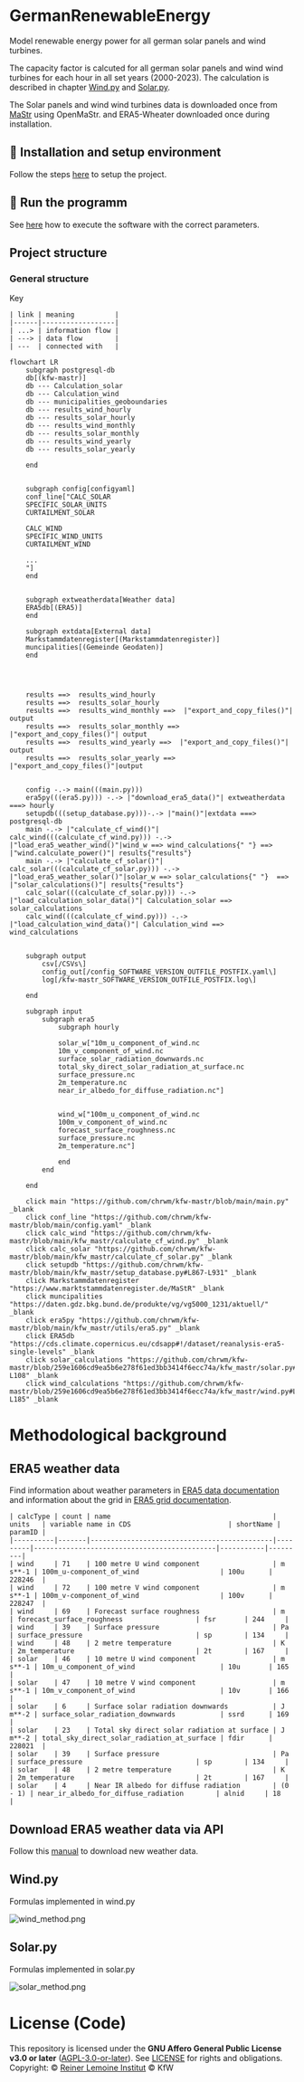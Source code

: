 # GermanRenewableEnergy
Model renewable energy power for all german solar panels and wind turbines.

The capacity factor is calcuted for all german solar panels and wind wind turbines for each hour in all set years (2000-2023).
The calculation is described in chapter [Wind.py](#Wind.py) and [Solar.py](#Solar.py).

The Solar panels and wind wind turbines data is downloaded once from [MaStr](https://www.marktstammdatenregister.de/MaStR) using OpenMaStr.
and ERA5-Wheater downloaded once during installation.


## :wrench: Installation and setup environment

Follow the steps [here](/docs/setup_and_install.md) to setup the project.

## :running: Run the programm

See [here](/docs/run.md) how to execute the software with the correct parameters.

## Project structure

### General structure

Key
```
| link | meaning          |
|------|------------------|
| ...> | information flow |  
| ---> | data flow        |  
| ---  | connected with   | 
```


```mermaid
flowchart LR
    subgraph postgresql-db
    db[(kfw-mastr)]
    db --- Calculation_solar
    db --- Calculation_wind
    db --- municipalities_geoboundaries
    db --- results_wind_hourly
    db --- results_solar_hourly
    db --- results_wind_monthly
    db --- results_solar_monthly
    db --- results_wind_yearly
    db --- results_solar_yearly
    
    end
    
    
    subgraph config[configyaml]
    conf_line["CALC_SOLAR
    SPECIFIC_SOLAR_UNITS
    CURTAILMENT_SOLAR

    CALC_WIND
    SPECIFIC_WIND_UNITS
    CURTAILMENT_WIND
    
    ...
    "]
    end


    subgraph extweatherdata[Weather data]
    ERA5db[(ERA5)]
    end

    subgraph extdata[External data]
    Markstammdatenregister[(Markstammdatenregister)]
    muncipalities[(Gemeinde Geodaten)]
    end


   

    results ==>  results_wind_hourly
    results ==>  results_solar_hourly
    results ==>  results_wind_monthly ==>  |"export_and_copy_files()"| output
    results ==>  results_solar_monthly ==>  |"export_and_copy_files()"| output
    results ==>  results_wind_yearly ==>  |"export_and_copy_files()"| output
    results ==>  results_solar_yearly ==>  |"export_and_copy_files()"|output


    config -.-> main(((main.py)))
    era5py(((era5.py))) -.-> |"download_era5_data()"| extweatherdata ===> hourly
    setupdb(((setup_database.py)))-.-> |"main()"|extdata ===> postgresql-db
    main -.-> |"calculate_cf_wind()"| calc_wind(((calculate_cf_wind.py))) -.-> |"load_era5_weather_wind()"|wind_w ==> wind_calculations{" "} ==> |"wind.calculate_power()"| results{"results"}
    main -.-> |"calculate_cf_solar()"| calc_solar(((calculate_cf_solar.py))) -.-> |"load_era5_weather_solar()"|solar_w ==> solar_calculations{" "}  ==> |"solar_calculations()"| results{"results"}
    calc_solar(((calculate_cf_solar.py))) -.-> |"load_calculation_solar_data()"| Calculation_solar ==> solar_calculations
    calc_wind(((calculate_cf_wind.py))) -.-> |"load_calculation_wind_data()"| Calculation_wind ==> wind_calculations 


    subgraph output
        csv[/CSVs\]
        config_out[/config_SOFTWARE_VERSION_OUTFILE_POSTFIX.yaml\]
        log[/kfw-mastr_SOFTWARE_VERSION_OUTFILE_POSTFIX.log\]
        
    end

    subgraph input
        subgraph era5
            subgraph hourly
            
            solar_w["10m_u_component_of_wind.nc
            10m_v_component_of_wind.nc
            surface_solar_radiation_downwards.nc
            total_sky_direct_solar_radiation_at_surface.nc
            surface_pressure.nc
            2m_temperature.nc
            near_ir_albedo_for_diffuse_radiation.nc"]


            wind_w["100m_u_component_of_wind.nc
            100m_v_component_of_wind.nc
            forecast_surface_roughness.nc
            surface_pressure.nc
            2m_temperature.nc"]

            end
        end

    end

    click main "https://github.com/chrwm/kfw-mastr/blob/main/main.py" _blank
    click conf_line "https://github.com/chrwm/kfw-mastr/blob/main/config.yaml" _blank
    click calc_wind "https://github.com/chrwm/kfw-mastr/blob/main/kfw_mastr/calculate_cf_wind.py" _blank
    click calc_solar "https://github.com/chrwm/kfw-mastr/blob/main/kfw_mastr/calculate_cf_solar.py" _blank
    click setupdb "https://github.com/chrwm/kfw-mastr/blob/main/kfw_mastr/setup_database.py#L867-L931" _blank
    click Markstammdatenregister "https://www.marktstammdatenregister.de/MaStR" _blank
    click muncipalities "https://daten.gdz.bkg.bund.de/produkte/vg/vg5000_1231/aktuell/" _blank
    click era5py "https://github.com/chrwm/kfw-mastr/blob/main/kfw_mastr/utils/era5.py" _blank
    click ERA5db "https://cds.climate.copernicus.eu/cdsapp#!/dataset/reanalysis-era5-single-levels" _blank
    click solar_calculations "https://github.com/chrwm/kfw-mastr/blob/259e1606cd9ea5b6e278f61ed3bb3414f6ecc74a/kfw_mastr/solar.py#L58-L108" _blank
    click wind_calculations "https://github.com/chrwm/kfw-mastr/blob/259e1606cd9ea5b6e278f61ed3bb3414f6ecc74a/kfw_mastr/wind.py#L141-L185" _blank
```

# Methodological background

## ERA5 weather data

Find information about weather parameters in [ERA5 data documentation](https://confluence.ecmwf.int/display/CKB/ERA5%3A+data+documentation) and information about the grid in [ERA5 grid documentation](https://confluence.ecmwf.int/display/CKB/ERA5%3A+What+is+the+spatial+reference).

```
| calcType | count | name                                        | units   | variable name in CDS                        | shortName | paramID |
|----------|-------|---------------------------------------------|---------|---------------------------------------------|-----------|---------|
| wind     | 71    | 100 metre U wind component                  | m s**-1 | 100m_u-component_of_wind                    | 100u      | 228246  |
| wind     | 72    | 100 metre V wind component                  | m s**-1 | 100m_v-component_of_wind                    | 100v      | 228247  |
| wind     | 69    | Forecast surface roughness                  | m       | forecast_surface_roughness                  | fsr       | 244     |
| wind     | 39    | Surface pressure                            | Pa      | surface_pressure                            | sp        | 134     |
| wind     | 48    | 2 metre temperature                         | K       | 2m_temperature                              | 2t        | 167     |
| solar    | 46    | 10 metre U wind component                   | m s**-1 | 10m_u_component_of_wind                     | 10u       | 165     |
| solar    | 47    | 10 metre V wind component                   | m s**-1 | 10m_v_component_of_wind                     | 10v       | 166     |
| solar    | 6     | Surface solar radiation downwards           | J m**-2 | surface_solar_radiation_downwards           | ssrd      | 169     |
| solar    | 23    | Total sky direct solar radiation at surface | J m**-2 | total_sky_direct_solar_radiation_at_surface | fdir      | 228021  |
| solar    | 39    | Surface pressure                            | Pa      | surface_pressure                            | sp        | 134     |
| solar    | 48    | 2 metre temperature                         | K       | 2m_temperature                              | 2t        | 167     |
| solar    | 4     | Near IR albedo for diffuse radiation        | (0 - 1) | near_ir_albedo_for_diffuse_radiation        | alnid     | 18      |
```

## Download ERA5 weather data via API

Follow this [manual](/docs/download_era5.md) to download new weather data.

## Wind.py

Formulas implemented in wind.py

![wind_method.png](docs/wind_method.png)

## Solar.py

Formulas implemented in solar.py

![solar_method.png](docs/solar_method.png)

# License (Code)

This repository is licensed under the **GNU Affero General Public License v3.0 or later** ([AGPL-3.0-or-later](https://www.gnu.org/licenses/agpl-3.0.txt)).
See [LICENSE](LICENSE) for rights and obligations.
Copyright: © [Reiner Lemoine Institut](https://reiner-lemoine-institut.de) © KfW
